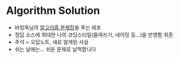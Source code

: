 # Algorithm Solution
* 바킹독님의 [알고리즘 문제집](https://github.com/encrypted-def/basic-algo-lecture/blob/master/workbook.md)을 푸는 레포
* 정답 소스에 최대한 나의 코딩스티일(들여쓰기, 네이밍 등...)을 반영함 취존
* 주석 = 오답노트, 새로 알게된 사실
* 쉬는 날에는... 쉬운 문제로 날먹합니다
